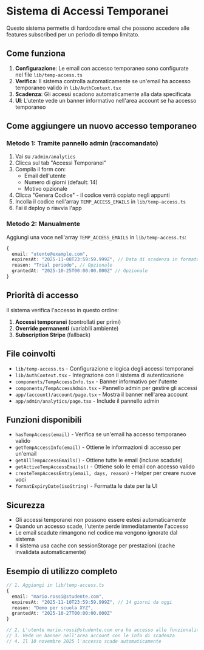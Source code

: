# Sistema di Accessi Temporanei

Questo sistema permette di hardcodare email che possono accedere alle features subscribed per un periodo di tempo limitato.

## Come funziona

1. **Configurazione**: Le email con accesso temporaneo sono configurate nel file `lib/temp-access.ts`
2. **Verifica**: Il sistema controlla automaticamente se un'email ha accesso temporaneo valido in `lib/AuthContext.tsx`
3. **Scadenza**: Gli accessi scadono automaticamente alla data specificata
4. **UI**: L'utente vede un banner informativo nell'area account se ha accesso temporaneo

## Come aggiungere un nuovo accesso temporaneo

### Metodo 1: Tramite pannello admin (raccomandato)

1. Vai su `/admin/analytics`
2. Clicca sul tab "Accessi Temporanei"
3. Compila il form con:
   - Email dell'utente
   - Numero di giorni (default: 14)
   - Motivo opzionale
4. Clicca "Genera Codice" - il codice verrà copiato negli appunti
5. Incolla il codice nell'array `TEMP_ACCESS_EMAILS` in `lib/temp-access.ts`
6. Fai il deploy o riavvia l'app

### Metodo 2: Manualmente

Aggiungi una voce nell'array `TEMP_ACCESS_EMAILS` in `lib/temp-access.ts`:

```typescript
{
  email: "utente@example.com",
  expiresAt: "2025-11-08T23:59:59.999Z", // Data di scadenza in formato ISO
  reason: "Trial periodo", // Opzionale
  grantedAt: "2025-10-25T00:00:00.000Z" // Opzionale
}
```

## Priorità di accesso

Il sistema verifica l'accesso in questo ordine:

1. **Accessi temporanei** (controllati per primi)
2. **Override permanenti** (variabili ambiente)
3. **Subscription Stripe** (fallback)

## File coinvolti

- `lib/temp-access.ts` - Configurazione e logica degli accessi temporanei
- `lib/AuthContext.tsx` - Integrazione con il sistema di autenticazione
- `components/TempAccessInfo.tsx` - Banner informativo per l'utente
- `components/TempAccessAdmin.tsx` - Pannello admin per gestire gli accessi
- `app/(account)/account/page.tsx` - Mostra il banner nell'area account
- `app/admin/analytics/page.tsx` - Include il pannello admin

## Funzioni disponibili

- `hasTempAccess(email)` - Verifica se un'email ha accesso temporaneo valido
- `getTempAccessInfo(email)` - Ottiene le informazioni di accesso per un'email
- `getAllTempAccessEmails()` - Ottiene tutte le email (incluse scadute)
- `getActiveTempAccessEmails()` - Ottiene solo le email con accesso valido
- `createTempAccessEntry(email, days, reason)` - Helper per creare nuove voci
- `formatExpiryDate(isoString)` - Formatta le date per la UI

## Sicurezza

- Gli accessi temporanei non possono essere estesi automaticamente
- Quando un accesso scade, l'utente perde immediatamente l'accesso
- Le email scadute rimangono nel codice ma vengono ignorate dal sistema
- Il sistema usa cache con sessionStorage per prestazioni (cache invalidata automaticamente)

## Esempio di utilizzo completo

```typescript
// 1. Aggiungi in lib/temp-access.ts
{
  email: "mario.rossi@studente.com",
  expiresAt: "2025-11-10T23:59:59.999Z", // 14 giorni da oggi
  reason: "Demo per scuola XYZ",
  grantedAt: "2025-10-27T00:00:00.000Z"
}

// 2. L'utente mario.rossi@studente.com ora ha accesso alle funzionalità premium
// 3. Vede un banner nell'area account con le info di scadenza
// 4. Il 10 novembre 2025 l'accesso scade automaticamente
```